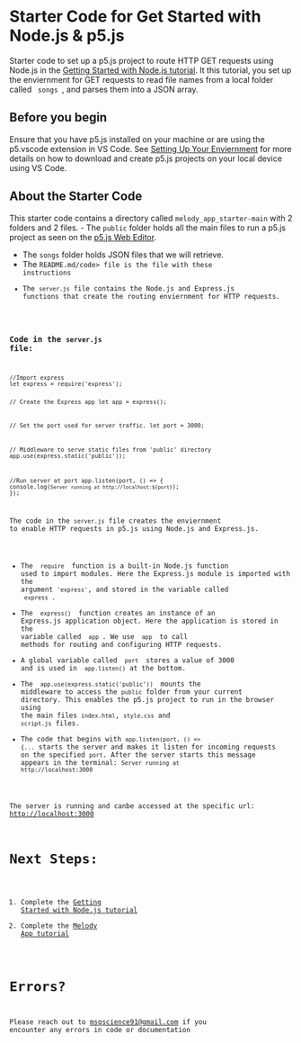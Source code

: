 # Starter Code for Get Started with Node.js & p5.js
Starter code to set up a p5.js project to route HTTP GET requests using Node.js in the [Getting Started with Node.js tutorial](https://docs.google.com/document/d/1n6Je0Lzht2ibQmN1st1ccth47ppNhIYtMBTOwNAAFdo/edit?usp=sharing). It this tutorial, you set up the enviernment for GET requests to read file names from a local folder called <code> songs </code>, and parses them into a JSON array. 

## Before you begin
Ensure that you have p5.js installed on your machine or are using the p5.vscode extension in VS Code. See  [Setting Up Your Enviernment](https://docs.google.com/document/d/12AAGiuV1hS2BGacyQdFX6hH4FjrhbVGG7oJ7XYSQHbE/edit#heading=h.o2otuvhzi85u) for more details on how to download and create p5.js projects on your local device using VS Code. 

## About the Starter Code
This starter code contains a directory called <code>melody_app_starter-main</code> with 2 folders and 2 files. - The <code>public</code> folder holds all the main files to run a p5.js project as seen on the [p5.js Web Editor](https://editor.p5js.org/).
- The <code>songs</code> folder holds JSON files that we will retrieve.
- The <code>README.md/code> file is the file with these instructions
- The <code>server.js</code> file contains the Node.js and Express.js functions that create the routing enviernment for HTTP requests.

### Code in the <code>server.js</code> file:

<code>
//Import express
let express = require('express');

// Create the Express app
let app = express();

// Set the port used for server traffic.
let port = 3000;

// Middleware to serve static files from 'public' directory
app.use(express.static('public'));

//Run server at port
app.listen(port, () => {
 console.log(`Server running at http://localhost:${port}`);
});
</code>

The code in the <code>server.js</code> file creates the enviernment to enable HTTP requests in p5.js using Node.js and Express.js.
- The <code> require </code> function is a built-in Node.js function used to import modules. Here the Express.js module is imported with the argument <code>'express'</code>, and stored in the variable called <code> express </code>.
- The <code> express() </code> function creates an instance of an Express.js application object. Here the application is stored in the variable called <code> app </code>. We use <code> app </code> to call methods for routing and configuring HTTP requests.
- A global variable called <code> port </code> stores a value of 3000 and is used in <code> app.listen()</code> at the bottom.
- The <code> app.use(express.static('public')) </code> mounts the middleware to access the <code>public</code> folder from your current directory. This enables the p5.js project to run in the browser using the main files <code>index.html</code>, <code>style.css</code>  and <code>script.js</code> files. 
- The code that begins with <code>app.listen(port, () => {...</code> starts the server and makes it listen for incoming requests on the specified <code>port</code>. After the server starts this message appears in the terminal: <code>Server running at http://localhost:3000</code>

The server is running and canbe accessed at the specific url: [http://localhost:3000](http://localhost:3000)

# Next Steps:
1. Complete the [Getting Started with Node.js tutorial](https://docs.google.com/document/d/1n6Je0Lzht2ibQmN1st1ccth47ppNhIYtMBTOwNAAFdo/edit?usp=sharing)
2. Complete the [Melody App tutorial](https://docs.google.com/document/d/1mzJv-7qU1_CmkWI0ZFeqf3CeBfpOOVIrvPRZtxqFxRI/edit?usp=sharing)

# Errors?
Please reach out to msqscience91@gmail.com if you encounter any errors in code or documentation
